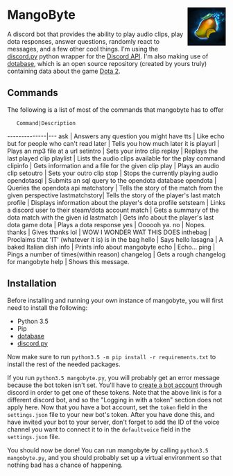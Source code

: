 # MangoByte<img align="right" src="mangobyte.png"/>
A discord bot that provides the ability to play audio clips, play dota responses, answer questions, randomly react to messages, and a few other cool things. I'm using the [discord.py](https://github.com/Rapptz/discord.py) python wrapper for the [Discord API](https://discordapp.com/developers). I'm also making use of [dotabase](https://github.com/mdiller/dotabase), which is an open source repository (created by yours truly) containing data about the game [Dota 2](http://www.dota2.com).

## Commands
The following is a list of most of the commands that mangobyte has to offer

       Command|Description
--------------|---
ask           | Answers any question you might have
tts           | Like echo but for people who can't read
later         | Tells you how much later it is
playurl       | Plays an mp3 file at a url
setintro      | Sets your intro clip
replay        | Replays the last played clip
playlist      | Lists the audio clips available for the play command
clipinfo      | Gets information and a file for the given clip
play          | Plays an audio clip
setoutro      | Sets your outro clip
stop          | Stops the currently playing audio
opendotasql   | Submits an sql query to the opendota database
opendota      | Queries the opendota api
matchstory    | Tells the story of the match from the given perspective
lastmatchstory| Tells the story of the player's last match
profile       | Displays information about the player's dota profile
setsteam      | Links a discord user to their steam/dota account
match         | Gets a summary of the dota match with the given id
lastmatch     | Gets info about the player's last dota game
dota          | Plays a dota response
yes           | Oooooh ya.
no            | Nopes.
thanks        | Gives thanks
lol           | WOW I WONDER WAT THIS DOES
inthebag      | Proclaims that 'IT' (whatever it is) is in the bag
hello         | Says hello
lasagna       | A baked Italian dish
info          | Prints info about mangobyte
echo          | Echo...
ping          | Pings a number of times(within reason)
changelog     | Gets a rough changelog for mangobyte
help          | Shows this message.

## Installation

Before installing and running your own instance of mangobyte, you will first need to install the following:

* Python 3.5
* Pip
* [dotabase](https://github.com/mdiller/dotabase)
* [discord.py](https://github.com/Rapptz/discord.py)

Now make sure to run `python3.5 -m pip install -r requirements.txt` to install the rest of the needed packages.

If you run `python3.5 mangobyte.py`, you will probably get an error message because the bot token isn't set. You'll have to [create a bot account](https://twentysix26.github.io/Red-Docs/red_guide_bot_accounts/) through discord in order to get one of these tokens. Note that the above link is for a different discord bot, and so the "Logging in with a token" section does not apply here. Now that you have a bot account, set the `token` field in the `settings.json` file to your new bot's token. After you have done this, and have invited your bot to your server, don't forget to add the ID of the voice channel you want to connect it to in the `defaultvoice` field in the `settings.json` file.

You should now be done! You can run mangobyte by calling `python3.5 mangobyte.py`, and you should probably set up a virtual environment so that nothing bad has a chance of happening.